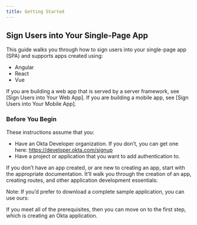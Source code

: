 ```yaml
---
title: Getting Started
---
```


## Sign Users into Your Single-Page App

This guide walks you through how to sign users into your single-page app (SPA) and supports apps created using:

* Angular
* React
* Vue

If you are building a web app that is served by a server framework, see [Sign Users into Your Web App]. If you are building a mobile app, see [Sign Users into Your Mobile App].

### Before You Begin
These instructions assume that you: 

* Have an Okta Developer organization. If you don’t, you can get one here: <https://developer.okta.com/signup>
* Have a project or application that you want to add authentication to.

If you don’t have an app created, or are new to creating an app, start with the appropriate documentation. It’ll walk you through the creation of an app, creating routes, and other application development essentials:

<StackSelector snippet="create-app"/>

Note: If you’d prefer to download a complete sample application, you can use ours:

<StackSelector snippet="samples"/>

If you meet all of the prerequisites, then you can move on to the first step, which is creating an Okta application.

